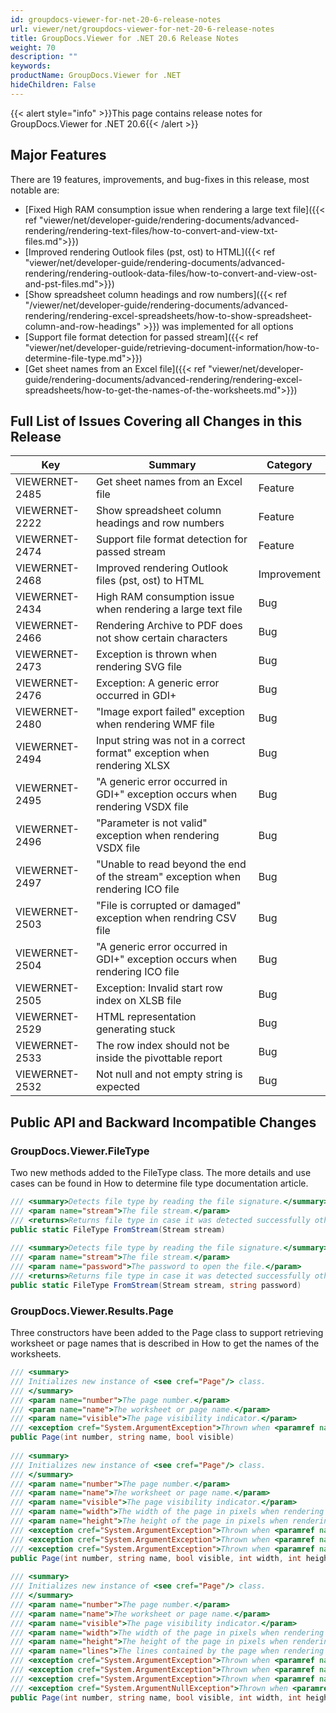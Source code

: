 ```yaml
---
id: groupdocs-viewer-for-net-20-6-release-notes
url: viewer/net/groupdocs-viewer-for-net-20-6-release-notes
title: GroupDocs.Viewer for .NET 20.6 Release Notes
weight: 70
description: ""
keywords: 
productName: GroupDocs.Viewer for .NET
hideChildren: False
---
```

{{< alert style="info" >}}This page contains release notes for GroupDocs.Viewer for .NET 20.6{{< /alert >}}

## Major Features  

There are 19 features, improvements, and bug-fixes in this release, most notable are:

* [Fixed High RAM consumption issue when rendering a large text file]({{< ref "viewer/net/developer-guide/rendering-documents/advanced-rendering/rendering-text-files/how-to-convert-and-view-txt-files.md">}})
* [Improved rendering Outlook files (pst, ost) to HTML]({{< ref "viewer/net/developer-guide/rendering-documents/advanced-rendering/rendering-outlook-data-files/how-to-convert-and-view-ost-and-pst-files.md">}})
* [Show spreadsheet column headings and row numbers]({{< ref "/viewer/net/developer-guide/rendering-documents/advanced-rendering/rendering-excel-spreadsheets/how-to-show-spreadsheet-column-and-row-headings" >}}) was implemented for all options
* [Support file format detection for passed stream]({{< ref "viewer/net/developer-guide/retrieving-document-information/how-to-determine-file-type.md">}})
* [Get sheet names from an Excel file]({{< ref "viewer/net/developer-guide/rendering-documents/advanced-rendering/rendering-excel-spreadsheets/how-to-get-the-names-of-the-worksheets.md">}})

## Full List of Issues Covering all Changes in this Release

| Key | Summary | Category |
| --- | --- | --- |
| VIEWERNET-2485 | Get sheet names from an Excel file | Feature |
| VIEWERNET-2222 | Show spreadsheet column headings and row numbers | Feature |
| VIEWERNET-2474 | Support file format detection for passed stream | Feature |
| VIEWERNET-2468 | Improved rendering Outlook files (pst, ost) to HTML | Improvement |
| VIEWERNET-2434 | High RAM consumption issue when rendering a large text file | Bug |
| VIEWERNET-2466 | Rendering Archive to PDF does not show certain characters | Bug |
| VIEWERNET-2473 | Exception is thrown when rendering SVG file | Bug |
| VIEWERNET-2476 | Exception: A generic error occurred in GDI+ | Bug |
| VIEWERNET-2480 | "Image export failed" exception when rendering WMF file | Bug |
| VIEWERNET-2494 | Input string was not in a correct format" exception when rendering XLSX | Bug |
| VIEWERNET-2495 | "A generic error occurred in GDI+" exception occurs when rendering VSDX file | Bug |
| VIEWERNET-2496 | "Parameter is not valid" exception when rendering VSDX file | Bug |
| VIEWERNET-2497 | "Unable to read beyond the end of the stream" exception when rendering ICO file | Bug |
| VIEWERNET-2503 | "File is corrupted or damaged" exception when rendring CSV file | Bug |
| VIEWERNET-2504 | "A generic error occurred in GDI+" exception occurs when rendering ICO file | Bug |
| VIEWERNET-2505 | Exception: Invalid start row index on XLSB file | Bug |
| VIEWERNET-2529 | HTML representation generating stuck | Bug |
| VIEWERNET-2533 | The row index should not be inside the pivottable report | Bug |
| VIEWERNET-2532 | Not null and not empty string is expected | Bug |

## Public API and Backward Incompatible Changes

### GroupDocs.Viewer.FileType
Two new methods added to the FileType class. The more details and use cases can be found in How to determine file type documentation article.

```csharp
/// <summary>Detects file type by reading the file signature.</summary>
/// <param name="stream">The file stream.</param>
/// <returns>Returns file type in case it was detected successfully otherwise returns default <see cref="F:GroupDocs.Viewer.FileType.Unknown" /> file type.</returns>
public static FileType FromStream(Stream stream)
 
/// <summary>Detects file type by reading the file signature.</summary>
/// <param name="stream">The file stream.</param>
/// <param name="password">The password to open the file.</param>
/// <returns>Returns file type in case it was detected successfully otherwise returns default <see cref="F:GroupDocs.Viewer.FileType.Unknown" /> file type.</returns>
public static FileType FromStream(Stream stream, string password)
```

### GroupDocs.Viewer.Results.Page
Three constructors have been added to the Page class to support retrieving worksheet or page names that is described in How to get the names of the worksheets.

```csharp
/// <summary>
/// Initializes new instance of <see cref="Page"/> class.
/// </summary>
/// <param name="number">The page number.</param>
/// <param name="name">The worksheet or page name.</param>
/// <param name="visible">The page visibility indicator.</param>
/// <exception cref="System.ArgumentException">Thrown when <paramref name="number"/> is less or equal to zero.</exception>
public Page(int number, string name, bool visible)
 
/// <summary>
/// Initializes new instance of <see cref="Page"/> class.
/// </summary>
/// <param name="number">The page number.</param>
/// <param name="name">The worksheet or page name.</param>
/// <param name="visible">The page visibility indicator.</param>
/// <param name="width">The width of the page in pixels when rendering as JPG or PNG.</param>
/// <param name="height">The height of the page in pixels when rendering as JPG or PNG.</param>
/// <exception cref="System.ArgumentException">Thrown when <paramref name="number"/> is less or equal to zero.</exception>
/// <exception cref="System.ArgumentException">Thrown when <paramref name="width"/> is less or equal to zero.</exception>
/// <exception cref="System.ArgumentException">Thrown when <paramref name="height"/> is less or equal to zero.</exception>
public Page(int number, string name, bool visible, int width, int height)
 
/// <summary>
/// Initializes new instance of <see cref="Page"/> class.
/// </summary>
/// <param name="number">The page number.</param>
/// <param name="name">The worksheet or page name.</param>
/// <param name="visible">The page visibility indicator.</param>
/// <param name="width">The width of the page in pixels when rendering as JPG or PNG.</param>
/// <param name="height">The height of the page in pixels when rendering as JPG or PNG.</param>
/// <param name="lines">The lines contained by the page when rendering as JPG or PNG with enabled Text Extraction.</param>
/// <exception cref="System.ArgumentException">Thrown when <paramref name="number"/> is less or equal to zero.</exception>
/// <exception cref="System.ArgumentException">Thrown when <paramref name="width"/> is less or equal to zero.</exception>
/// <exception cref="System.ArgumentException">Thrown when <paramref name="height"/> is less or equal to zero.</exception>
/// <exception cref="System.ArgumentNullException">Thrown when <paramref name="lines"/> is null.</exception>
public Page(int number, string name, bool visible, int width, int height, IList<Line> lines)
```